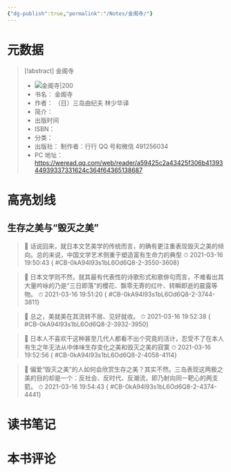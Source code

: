 ```yaml
---
{"dg-publish":true,"permalink":"/Notes/金阁寺/"}
---
```



# 元数据

> [!abstract] 金阁寺
> - ![ 金阁寺|200](https://res.weread.qq.com/wrepub/CB_1EI2d02dcDHD6Ln6LT_parsecover)
> - 书名： 金阁寺
> - 作者： （日）三岛由纪夫 林少华译
> - 简介：
> - 出版时间
> - ISBN：
> - 分类：
> - 出版社： 制作者：行行 QQ 号和微信 491256034
> - PC 地址：https://weread.qq.com/web/reader/a59425c2a43425f306b4139344939337331624c364f64365138687

# 高亮划线

## 生存之美与“毁灭之美”

> 📌 话说回来，就日本文艺美学的传统而言，的确有更注重表现毁灭之美的倾向。总的来说，中国文学艺术侧重于塑造富有生命力的典型
> ⏱ 2021-03-16 19:50:43
{ #CB-0kA94I93s1bL6Od6Q8-2-3550-3608}


> 📌 日本文学则不然，就其最有代表性的诗歌形式和歌俳句而言，不难看出其大量吟咏的乃是“三日即落”的櫻花、飘零无寄的红叶、转瞬即逝的晨露等物。
> ⏱ 2021-03-16 19:51:20
{ #CB-0kA94I93s1bL6Od6Q8-2-3744-3811}


> 📌 总之，美就美在其流转不居、见好就收。
> ⏱ 2021-03-16 19:52:38
{ #CB-0kA94I93s1bL6Od6Q8-2-3932-3950}


> 📌 日本人不喜欢干这种甚至几代人都看不出个究竟的活计，忍受不了在本人有生之年无法从中体味生存变化之美和毁灭之美的寂寞
> ⏱ 2021-03-16 19:52:56
{ #CB-0kA94I93s1bL6Od6Q8-2-4058-4114}


> 📌 偏爱“毁灭之美”的人如何会欣赏生存之美？其实不然。三岛表现这两极之美的目的却是一个：反社会、反时代、反潮流，即乃射向同一靶心的两支箭。
> ⏱ 2021-03-16 19:54:43
{ #CB-0kA94I93s1bL6Od6Q8-2-4374-4441}


# 读书笔记

# 本书评论
